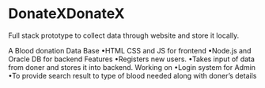 # DonateXDonateX

Full stack prototype to collect data through website and store it locally.

A Blood donation Data Base
•HTML CSS and JS for frontend
•Node.js and Oracle DB for backend
Features
•Registers new users.
•Takes input of data from doner and stores it into backend.
Working on
•Login system for Admin
•To provide search result to type of blood needed along with doner’s details

